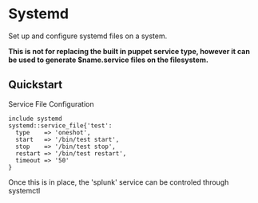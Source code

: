 # Systemd #

Set up and configure systemd files on a system.

**This is not for replacing the built in puppet service type, however it can
be used to generate $name.service files on the filesystem.**

## Quickstart ##

Service File Configuration

    include systemd
    systemd::service_file{'test':
      type    => 'oneshot',
      start   => '/bin/test start',
      stop    => '/bin/test stop',
      restart => '/bin/test restart',
      timeout => '50'
    }

Once this is in place, the 'splunk' service can be controled through systemctl
